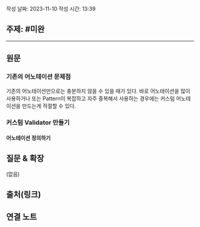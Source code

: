 작성 날짜: 2023-11-10
작성 시간: 13:39

## 주제: #미완

----
## 원문

### 기존의 어노테이션 문제점

기존의 어노테이션만으로는 충분하지 않을 수 있을 때가 있다. 바로 어노테이션을 많이 사용하거나 또는 Pattern이 복잡하고 자주 중복해서 사용하는 경우에는 커스텀 어노테이션을 만드는게 적절할 수 있다.


### 커스텀 Validator 만들기

#### 어노테이션 정의하기



## 질문 & 확장

(없음)

## 출처(링크)


## 연결 노트










